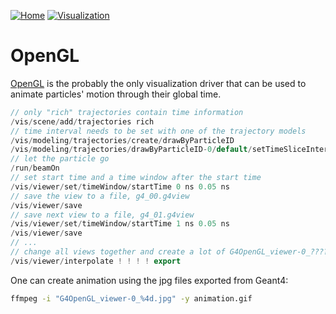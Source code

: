 [![Home](https://img.shields.io/badge/Home-blue?style=flat)](../..)
[![Visualization](https://img.shields.io/badge/Visualization-Drivers-orange?style=flat)](..)

# OpenGL

[OpenGL][] is the probably the only visualization driver that can be used to animate particles' motion through their global time.

```c++
// only "rich" trajectories contain time information
/vis/scene/add/trajectories rich
// time interval needs to be set with one of the trajectory models
/vis/modeling/trajectories/create/drawByParticleID
/vis/modeling/trajectories/drawByParticleID-0/default/setTimeSliceInterval 0.01 ns
// let the particle go
/run/beamOn
// set start time and a time window after the start time
/vis/viewer/set/timeWindow/startTime 0 ns 0.05 ns
// save the view to a file, g4_00.g4view
/vis/viewer/save
// save next view to a file, g4_01.g4view
/vis/viewer/set/timeWindow/startTime 1 ns 0.05 ns
/vis/viewer/save
// ...
// change all views together and create a lot of G4OpenGL_viewer-0_????.jpg
/vis/viewer/interpolate ! ! ! ! export
```

One can create animation using the jpg files exported from Geant4:

```sh
ffmpeg -i "G4OpenGL_viewer-0_%4d.jpg" -y animation.gif
```

[OpenGL]: https://geant4-userdoc.web.cern.ch/UsersGuides/ForApplicationDeveloper/html/Visualization/visdrivers.html#opengl
